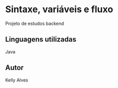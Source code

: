 # Sintaxe, variáveis e fluxo

Projeto de estudos backend

## Linguagens utilizadas

Java

## Autor

Kelly Alves

